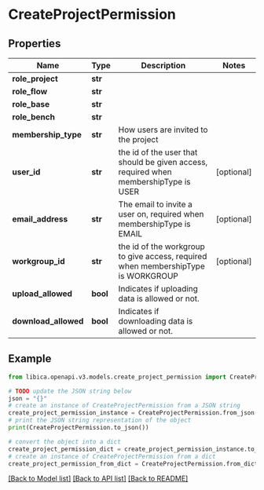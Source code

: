 # CreateProjectPermission


## Properties

Name | Type | Description | Notes
------------ | ------------- | ------------- | -------------
**role_project** | **str** |  | 
**role_flow** | **str** |  | 
**role_base** | **str** |  | 
**role_bench** | **str** |  | 
**membership_type** | **str** | How users are invited to the project | 
**user_id** | **str** | the id of the user that should be given access, required when membershipType is USER | [optional] 
**email_address** | **str** | The email to invite a user on, required when membershipType is EMAIL | [optional] 
**workgroup_id** | **str** | the id of the workgroup to give access, required when membershipType is WORKGROUP | [optional] 
**upload_allowed** | **bool** | Indicates if uploading data is allowed or not. | 
**download_allowed** | **bool** | Indicates if downloading data is allowed or not. | 

## Example

```python
from libica.openapi.v3.models.create_project_permission import CreateProjectPermission

# TODO update the JSON string below
json = "{}"
# create an instance of CreateProjectPermission from a JSON string
create_project_permission_instance = CreateProjectPermission.from_json(json)
# print the JSON string representation of the object
print(CreateProjectPermission.to_json())

# convert the object into a dict
create_project_permission_dict = create_project_permission_instance.to_dict()
# create an instance of CreateProjectPermission from a dict
create_project_permission_from_dict = CreateProjectPermission.from_dict(create_project_permission_dict)
```
[[Back to Model list]](../README.md#documentation-for-models) [[Back to API list]](../README.md#documentation-for-api-endpoints) [[Back to README]](../README.md)


